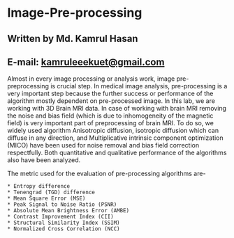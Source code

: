 # Image-Pre-processing
## Written by Md. Kamrul Hasan
## E-mail: kamruleeekuet@gmail.com

Almost in every image processing or analysis work, image pre-preprocessing is crucial  step. In medical image analysis, pre-processing is a very important step because the further success or performance of the algorithm mostly dependent  on pre-processed image. In this  lab,  we are working with 3D Brain MRI data. In case of working with brain MRI  removing the noise and bias field (which is due to inhomogeneity of the magnetic field) is very important  part of preprocessing of  brain MRI.  To do so,  we widely used algorithm Anisotropic diffusion, isotropic diffusion  which can  diffuse  in  any  direction,  and  Multiplicative  intrinsic  component  optimization  (MICO)  have  been  used  for  noise  removal and bias field correction respectfully.  Both quantitative and qualitative  performance  of the algorithms  also  have been analyzed.

The metric used for the evaluation of pre-processing algorithms are- 

    * Entropy difference 
    * Tenengrad (TGD) difference
    * Mean Square Error (MSE) 
    * Peak Signal to Noise Ratio (PSNR) 
    * Absolute Mean Brightness Error (AMBE) 
    * Contrast Improvement Index (CII) 
    * Structural Similarity Index (SSIM) 
    * Normalized Cross Correlation (NCC)
